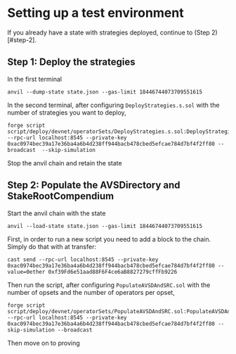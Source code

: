 # Setting up a test environment

If you already have a state with strategies deployed, continue to (Step 2)[#step-2].

## Step 1: Deploy the strategies

In the first terminal

```
anvil --dump-state state.json --gas-limit 18446744073709551615
```

In the second terminal, after configuring `DeployStrategies.s.sol` with the number of strategies you want to deploy,

```
forge script script/deploy/devnet/operatorSets/DeployStrategies.s.sol:DeployStrategies --rpc-url localhost:8545 --private-key 0xac0974bec39a17e36ba4a6b4d238ff944bacb478cbed5efcae784d7bf4f2ff80 --broadcast  --skip-simulation
```

Stop the anvil chain and retain the state

## Step 2: Populate the AVSDirectory and StakeRootCompendium

Start the anvil chain with the state

```
anvil --load-state state.json --gas-limit 18446744073709551615
```

First, in order to run a new script you need to add a block to the chain. Simply do that with at transfer:

```
cast send --rpc-url localhost:8545 --private-key 0xac0974bec39a17e36ba4a6b4d238ff944bacb478cbed5efcae784d7bf4f2ff80 --value=0ether 0xf39Fd6e51aad88F6F4ce6aB8827279cffFb9226
```

Then run the script, after configuring `PopulateAVSDAndSRC.sol` with the number of opsets and the number of operators per opset,

```
forge script script/deploy/devnet/operatorSets/PopulateAVSDAndSRC.sol:PopulateAVSDAndSRC --rpc-url localhost:8545 --private-key 0xac0974bec39a17e36ba4a6b4d238ff944bacb478cbed5efcae784d7bf4f2ff80 --skip-simulation --broadcast
```

Then move on to proving